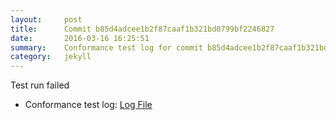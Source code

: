 ```yaml
---
layout:     post
title:      Commit b85d4adcee1b2f87caaf1b321bd0799bf2246827
date:       2016-03-16 16:25:51
summary:    Conformance test log for commit b85d4adcee1b2f87caaf1b321bd0799bf2246827.
category:   jekyll
---
```


Test run failed

- Conformance test log: [Log File](http://s3-us-west-2.amazonaws.com/kraken-e2e-logs/conformance/kraken_b85d4adcee1b2f87caaf1b321bd0799bf2246827_conformance.log)
